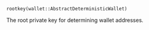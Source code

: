 ```
rootkey(wallet::AbstractDeterministicWallet)
```

The root private key for determining wallet addresses.
